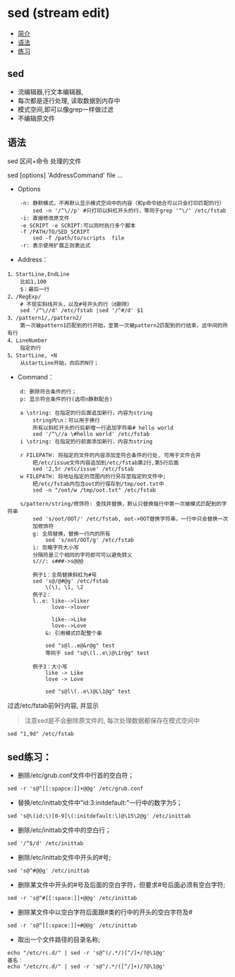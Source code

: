# sed (stream edit)

- [简介](#intro)
- [语法](#usage)
- [练习](#test)

<a name="intro"></a>
## sed 
* 流编辑器,行文本编辑器,
* 每次都是逐行处理, 读取数据到内存中
* 模式空间,即可以像grep一样做过滤
* 不编辑原文件

<a name='usage'></a>
## 语法

sed 区间+命令 处理的文件 

sed [options] 'AddressCommand' file ...

* Options
```
	-n: 静默模式，不再默认显示模式空间中的内容（和p命令结合可以只会打印匹配的行）
	    sed -n '/^\//p' #只打印以斜杠开头的行，等同于grep '^\/' /etc/fstab
	-i: 直接修改原文件
	-e SCRIPT -e SCRIPT:可以同时执行多个脚本
	-f /PATH/TO/SED_SCRIPT
		sed -f /path/to/scripts  file
	-r: 表示使用扩展正则表达式
```

* Address：
```
1、StartLine,EndLine
	比如1,100
	$：最后一行
2、/RegExp/
	# 不现实斜线开头，以及#号开头的行（d删除）
	sed '/^\//d' /etc/fstab |sed '/^#/d' $1 
3、/pattern1/,/pattern2/
	第一次被pattern1匹配到的行开始，至第一次被pattern2匹配到的行结束，这中间的所有行
4、LineNumber
	指定的行
5、StartLine, +N
	从startLine开始，向后的N行；
```

* Command：
```
	d: 删除符合条件的行；
	p: 显示符合条件的行(选项n静默配合)
	
	a \string: 在指定的行后面追加新行，内容为string
		string内\n：可以用于换行
		所有以斜杠开头的行后新增一行追加字符串# hello world
		sed '/^\//a \#hello world' /etc/fstab
	i \string: 在指定的行前面添加新行，内容为string
	
	r FILEPATH: 将指定的文件的内容添加至符合条件的行处, 可用于文件合并
	    把/etc/issue文件内容追加到/etc/fstab第2行,第5行后面
	    sed '2,5r /etc/issue' /etc/fstab
	w FILEPATH: 将地址指定的范围内的行另存至指定的文件中; 
	    把/etc/fstab内包含oot的行保存到/tmp/oot.txt中
	    sed -n "/oot/w /tmp/oot.txt" /etc/fstab 
	    
	s/pattern/string/修饰符: 查找并替换，默认只替换每行中第一次被模式匹配到的字符串
		sed 's/oot/OOT/' /etc/fstab, oot->OOT替换字符串，一行中只会替换一次
		加修饰符
		g: 全局替换，替换一行内的所有
		    sed 's/oot/OOT/g' /etc/fstab
		i: 忽略字符大小写
		分隔符是三个相同的字符即可可以避免转义
        s///: s###->s@@@
        
        例子1：全局替换斜杠为#号
        sed 's@/@#@g' /etc/fstab
            \(\), \1, \2
		例子2：
        l..e: like-->liker
              love-->lover
              
              like-->Like
              love-->Love
            &: 引用模式匹配整个串
            
            sed "s@l..e@&r@g" test
            等同于 sed "s@\(l..e\)@\1r@g" test
        
        例子3：大小写
            like -> Like
            love -> Love
            
            sed "s@l\(..e\)@L\1@g" test
```

过滤/etc/fstab前9行内容, 并显示
> 注意sed是不会删除原文件的, 每次处理数据都保存在模式空间中

```
sed "1,9d" /etc/fstab
```

<a name="test"></a>
## sed练习：


* 删除/etc/grub.conf文件中行首的空白符；
```
sed -r 's@^[[:spapce:]]+@@g' /etc/grub.conf
```

* 替换/etc/inittab文件中"id:3:initdefault:"一行中的数字为5；
```
sed 's@\(id:\)[0-9]\(:initdefault:\)@\15\2@g' /etc/inittab
```

* 删除/etc/inittab文件中的空白行；
```
sed '/^$/d' /etc/inittab
```

* 删除/etc/inittab文件中开头的#号; 
```
sed 's@^#@@g' /etc/inittab
```

* 删除某文件中开头的#号及后面的空白字符，但要求#号后面必须有空白字符;
```
sed -r 's@^#[[:space:]]+@@g' /etc/inittab
```

* 删除某文件中以空白字符后面跟#类的行中的开头的空白字符及#
```
sed -r 's@^[[:space:]]+#@@g' /etc/inittab
```

* 取出一个文件路径的目录名称;
```
echo "/etc/rc.d/" | sed -r 's@^(/.*/)[^/]+/?@\1@g'	
基名：
echo "/etc/rc.d/" | sed -r 's@^/.*/([^/]+)/?@\1@g'	
```




